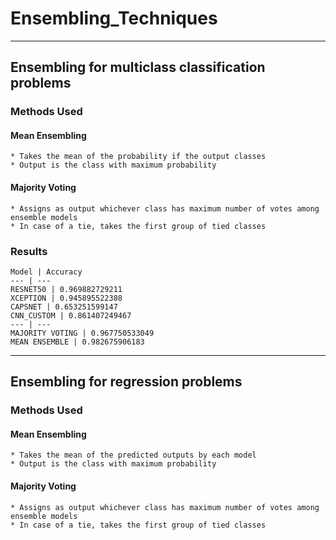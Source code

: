 # Ensembling_Techniques

--------
## Ensembling for multiclass classification problems

### Methods Used 
#### Mean Ensembling
	* Takes the mean of the probability if the output classes
	* Output is the class with maximum probability

#### Majority Voting
	* Assigns as output whichever class has maximum number of votes among ensemble models
	* In case of a tie, takes the first group of tied classes

### Results
	
	Model | Accuracy
	--- | ---
	RESNET50 | 0.969882729211
	XCEPTION | 0.945895522388
	CAPSNET | 0.653251599147
	CNN_CUSTOM | 0.861407249467
	--- | ---
	MAJORITY VOTING | 0.967750533049
	MEAN ENSEMBLE | 0.982675906183
----

## Ensembling for regression problems
### Methods Used 
#### Mean Ensembling
	* Takes the mean of the predicted outputs by each model
	* Output is the class with maximum probability

#### Majority Voting
	* Assigns as output whichever class has maximum number of votes among ensemble models
	* In case of a tie, takes the first group of tied classes